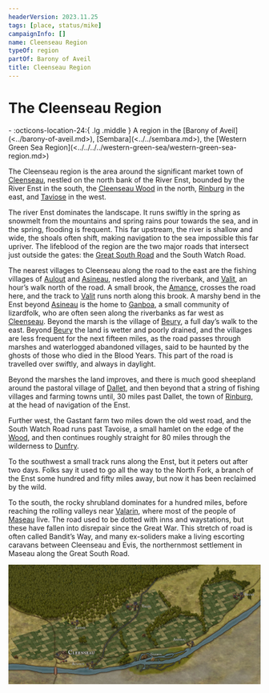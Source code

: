 ```yaml
---
headerVersion: 2023.11.25
tags: [place, status/mike]
campaignInfo: []
name: Cleenseau Region
typeOf: region
partOf: Barony of Aveil
title: Cleenseau Region
---
```

# The Cleenseau Region
<div class="grid cards ext-narrow-margin ext-one-column" markdown>
-    :octicons-location-24:{ .lg .middle } A region in the [Barony of Aveil](<../barony-of-aveil.md>), [Sembara](<../../sembara.md>), the [Western Green Sea Region](<../../../../western-green-sea/western-green-sea-region.md>)  
</div>


The Cleenseau region is the area around the significant market town of [Cleenseau](<cleenseau/cleenseau.md>), nestled on the north bank of the River Enst, bounded by the River Enst in the south, the [Cleenseau Wood](<./cleenseau-wood.md>) in the north, [Rinburg](<../rinburg.md>) in the east, and [Taviose](<./taviose.md>) in the west.

The river Enst dominates the landscape. It runs swiftly in the spring as snowmelt from the mountains and spring rains pour towards the sea, and in the spring, flooding is frequent. This far upstream, the river is shallow and wide, the shoals often shift, making navigation to the sea impossible this far upriver. The lifeblood of the region are the two major roads that intersect just outside the gates: the [Great South Road](<../../../roads/great-south-road.md>) and the South Watch Road.  

The nearest villages to Cleenseau along the road to the east are the fishing villages of [Aulout](<./aulout.md>) and [Asineau](<./asineau.md>), nestled along the riverbank, and [Valit](<./valit.md>), an hour’s walk north of the road. A small brook, the [Amance](<./amance-brook.md>), crosses the road here, and the track to [Valit](<./valit.md>) runs north along this brook. A marshy bend in the Enst beyond [Asineau](<./asineau.md>) is the home to [Ganboa](<./ganboa.md>), a small community of lizardfolk, who are often seen along the riverbanks as far west as [Cleenseau](<cleenseau/cleenseau.md>). Beyond the marsh is the village of [Beury](<./beury.md>), a full day’s walk to the east. Beyond [Beury](<./beury.md>) the land is wetter and poorly drained, and the villages are less frequent for the next fifteen miles, as the road passes through marshes and waterlogged abandoned villages, said to be haunted by the ghosts of those who died in the Blood Years. This part of the road is travelled over swiftly, and always in daylight.  

Beyond the marshes the land improves, and there is much good sheepland around the pastoral village of [Dallet](<./dallet.md>), and then beyond that a string of fishing villages and farming towns until, 30 miles past Dallet, the town of [Rinburg](<../rinburg.md>), at the head of navigation of the Enst.

Further west, the Gastant farm two miles down the old west road, and the South Watch Road runs past Tavoise, a small hamlet on the edge of the [Wood](<./cleenseau-wood.md>), and then continues roughly straight for 80 miles through the wilderness to [Dunfry](<../../western-marches/dunfry.md>). 

To the southwest a small track runs along the Enst, but it peters out after two days. Folks say it used to go all the way to the North Fork, a branch of the Enst some hundred and fifty miles away, but now it has been reclaimed by the wild. 

To the south, the rocky shrubland dominates for a hundred miles, before reaching the rolling valleys near [Valarin](<../../../duchy-of-maseau/valarin.md>), where most of the people of [Maseau](<../../../duchy-of-maseau/duchy-of-maseau.md>) live. The road used to be dotted with inns and waystations, but these have fallen into disrepair since the Great War. This stretch of road is often called Bandit’s Way, and many ex-soliders make a living escorting caravans between Cleenseau and Evis, the northernmost settlement in Maseau along the Great South Road.

![Cleenseau Region Map](../../../../../assets/cleenseau-region-map.jpg)

